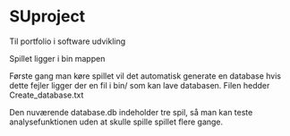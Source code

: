# SUproject
Til portfolio i software udvikling 

Spillet ligger i bin mappen 

Første gang man køre spillet vil det automatisk generate en database
hvis dette fejler ligger der en fil i bin/ som kan lave databasen.
Filen hedder Create_database.txt

Den nuværende database.db indeholder tre spil, så man kan teste analysefunktionen
uden at skulle spille spillet flere gange.

